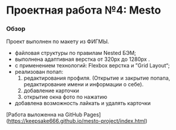 
# Проектная работа №4: Mesto

### Обзор
Проект выполнен по макету из ФИГМЫ.

- файловая структуры по правилам Nested БЭМ;
- выполнена адаптивная верстка от  320px до 1280px .
- с применением технологий: Flexbox верстка и ”Grid Layout“;
- реализован попап:
   1) редактирования профиля. (Открытие и закрытие попапа, редактирование имени и информации о себе).
   2) добавление карточки
   3) открытие окна фото по нажатию 
- добавлена возможность лайкать и удалять карточки 

[Работа выложенна на GitHub Pages] (https://keepsake666.github.io/mesto-project/index.html)

